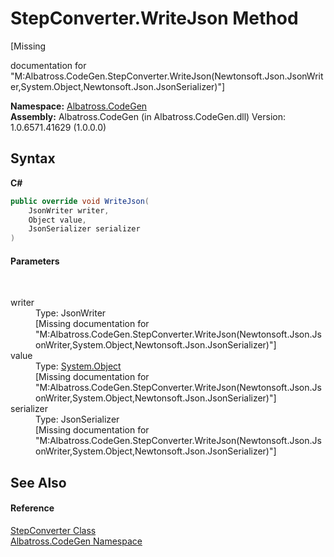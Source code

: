 # StepConverter.WriteJson Method 
 

\[Missing <summary> documentation for "M:Albatross.CodeGen.StepConverter.WriteJson(Newtonsoft.Json.JsonWriter,System.Object,Newtonsoft.Json.JsonSerializer)"\]

**Namespace:**&nbsp;<a href="DCDDD28E.md">Albatross.CodeGen</a><br />**Assembly:**&nbsp;Albatross.CodeGen (in Albatross.CodeGen.dll) Version: 1.0.6571.41629 (1.0.0.0)

## Syntax

**C#**<br />
``` C#
public override void WriteJson(
	JsonWriter writer,
	Object value,
	JsonSerializer serializer
)
```


#### Parameters
&nbsp;<dl><dt>writer</dt><dd>Type: JsonWriter<br />\[Missing <param name="writer"/> documentation for "M:Albatross.CodeGen.StepConverter.WriteJson(Newtonsoft.Json.JsonWriter,System.Object,Newtonsoft.Json.JsonSerializer)"\]</dd><dt>value</dt><dd>Type: <a href="http://msdn2.microsoft.com/en-us/library/e5kfa45b" target="_blank">System.Object</a><br />\[Missing <param name="value"/> documentation for "M:Albatross.CodeGen.StepConverter.WriteJson(Newtonsoft.Json.JsonWriter,System.Object,Newtonsoft.Json.JsonSerializer)"\]</dd><dt>serializer</dt><dd>Type: JsonSerializer<br />\[Missing <param name="serializer"/> documentation for "M:Albatross.CodeGen.StepConverter.WriteJson(Newtonsoft.Json.JsonWriter,System.Object,Newtonsoft.Json.JsonSerializer)"\]</dd></dl>

## See Also


#### Reference
<a href="2B39026A.md">StepConverter Class</a><br /><a href="DCDDD28E.md">Albatross.CodeGen Namespace</a><br />
